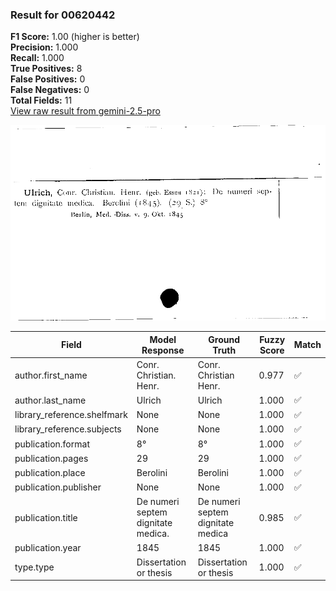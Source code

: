 ### Result for 00620442
**F1 Score:** 1.00 (higher is better)<br>**Precision:** 1.000<br>**Recall:** 1.000<br>**True Positives:** 8<br>**False Positives:** 0<br>**False Negatives:** 0<br>**Total Fields:** 11<br>[View raw result from gemini-2.5-pro](https://github.com/RISE-UNIBAS/humanities_data_benchmark/blob/main/results/2025-10-01/T0155/request_T0155_00620442.json)

<img src="https://github.com/RISE-UNIBAS/humanities_data_benchmark/blob/main/benchmarks/zettelkatalog/images/00620442.jpg?raw=true" alt="00620442" width="600px">

| Field | Model Response | Ground Truth | Fuzzy Score | Match |
|-------|----------------|--------------|-------------|-------|
| author.first_name | Conr. Christian. Henr. | Conr. Christian Henr. | 0.977 | ✅ |
| author.last_name | Ulrich | Ulrich | 1.000 | ✅ |
| library_reference.shelfmark | None | None | 1.000 | ✅ |
| library_reference.subjects | None | None | 1.000 | ✅ |
| publication.format | 8° | 8° | 1.000 | ✅ |
| publication.pages | 29 | 29 | 1.000 | ✅ |
| publication.place | Berolini | Berolini | 1.000 | ✅ |
| publication.publisher | None | None | 1.000 | ✅ |
| publication.title | De numeri septem dignitate medica. | De numeri septem dignitate medica | 0.985 | ✅ |
| publication.year | 1845 | 1845 | 1.000 | ✅ |
| type.type | Dissertation or thesis | Dissertation or thesis | 1.000 | ✅ |

